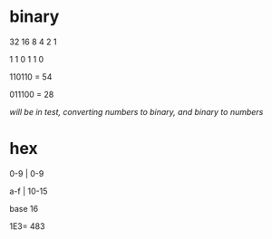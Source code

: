 
# binary

32 16 8 4 2 1

1   1   0  1  1  0

110110 = 54

011100 = 28

*will be in test, converting numbers to binary, and binary to numbers*

# hex

0-9 | 0-9

a-f | 10-15

base 16

1E3= 483
